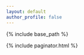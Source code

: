 ```yaml
---
layout: default
author_profile: false
---
```


{% include base_path %}

<!--<h3 class="archive__subtitle">Recent Posts</h3>-->

<!--{% for post in paginator.posts %}-->
<!--  {% include archive-single.html %}-->
<!--{% endfor %}-->


{% include paginator.html %}

